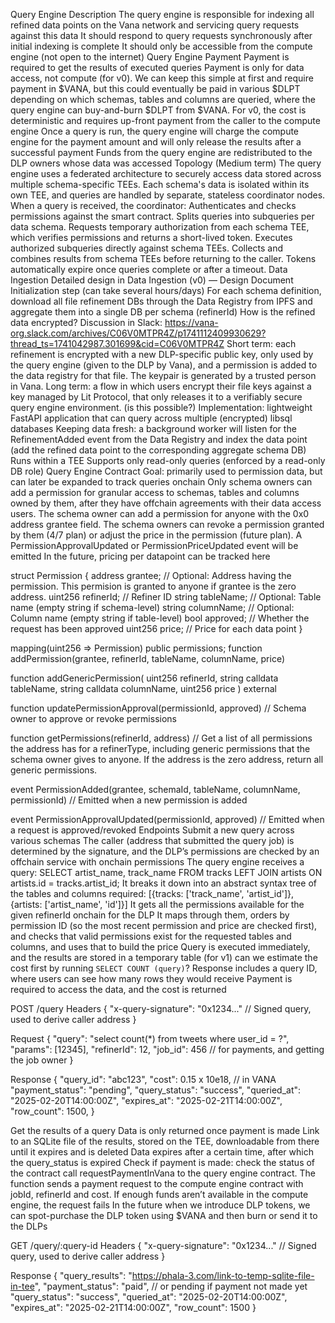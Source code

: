 Query Engine
Description
The query engine is responsible for indexing all refined data points on the Vana network and servicing query requests against this data
It should respond to query requests synchronously after initial indexing is complete
It should only be accessible from the compute engine (not open to the internet)
Query Engine Payment
Payment is required to get the results of executed queries
Payment is only for data access, not compute (for v0). We can keep this simple at first and require payment in $VANA, but this could eventually be paid in various $DLPT depending on which schemas, tables and columns are queried, where the query engine can buy-and-burn $DLPT from $VANA.
For v0, the cost is deterministic and requires up-front payment from the caller to the compute engine
Once a query is run, the query engine will charge the compute engine for the payment amount and will only release the results after a successful payment
Funds from the query engine are redistributed to the DLP owners whose data was accessed
Topology (Medium term)
The query engine uses a federated architecture to securely access data stored across multiple schema-specific TEEs. Each schema's data is isolated within its own TEE, and queries are handled by separate, stateless coordinator nodes. When a query is received, the coordinator:
Authenticates and checks permissions against the smart contract.
Splits queries into subqueries per data schema.
Requests temporary authorization from each schema TEE, which verifies permissions and returns a short-lived token.
Executes authorized subqueries directly against schema TEEs.
Collects and combines results from schema TEEs before returning to the caller.
Tokens automatically expire once queries complete or after a timeout.
Data Ingestion
Detailed design in Data Ingestion (v0) — Design Document
Initialization step (can take several hours/days)
For each schema definition, download all file refinement DBs through the Data Registry from IPFS and aggregate them into a single DB per schema (refinerId)
How is the refined data encrypted? Discussion in Slack: https://vana-org.slack.com/archives/C06V0MTPR4Z/p1741112409930629?thread_ts=1741042987.301699&cid=C06V0MTPR4Z
Short term: each refinement is encrypted with a new DLP-specific public key, only used by the query engine (given to the DLP by Vana), and a permission is added to the data registry for that file. The keypair is generated by a trusted person in Vana.
Long term: a flow in which users encrypt their file keys against a key managed by Lit Protocol, that only releases it to a verifiably secure query engine environment. (is this possible?)
Implementation: lightweight FastAPI application that can query across multiple (encrypted) libsql databases
Keeping data fresh: a background worker will listen for the RefinementAdded event from the Data Registry and index the data point (add the refined data point to the corresponding aggregate schema DB)
Runs within a TEE
Supports only read-only queries (enforced by a read-only DB role)
Query Engine Contract
Goal: primarily used to permission data, but can later be expanded to track queries onchain
Only schema owners can add a permission for granular access to schemas, tables and columns owned by them, after they have offchain agreements with their data access users. The schema owner can add a permission for anyone with the 0x0 address grantee field.
The schema owners can revoke a permission granted by them (4/7 plan) or adjust the price in the permission (future plan).
A PermissionApprovalUpdated or PermissionPriceUpdated  event will be emitted
In the future, pricing per datapoint can be tracked here

struct Permission {
address grantee; // Optional: Address having the permission. This permision is granted to anyone if grantee is the zero address. 
uint256 refinerId;  // Refiner ID
string tableName;  // Optional: Table name (empty string if schema-level)
string columnName; // Optional: Column name (empty string if table-level)
bool approved;     // Whether the request has been approved
uint256 price;     // Price for each data point
}

mapping(uint256 => Permission) public permissions;
function addPermission(grantee, refinerId, tableName, columnName, price)

function addGenericPermission(
        uint256 refinerId,
        string calldata tableName,
        string calldata columnName,
        uint256 price
    ) external

function updatePermissionApproval(permissionId, approved) // Schema owner to approve or revoke permissions

function getPermissions(refinerId, address) // Get a list of all permissions the address has for a refinerType, including generic permissions that the schema owner gives to anyone. If the address is the zero address, return all generic permissions.

event PermissionAdded(grantee, schemaId, tableName, columnName, permissionId) // Emitted when a new permission is added 

event PermissionApprovalUpdated(permissionId, approved) // Emitted when a request is approved/revoked
Endpoints
Submit a new query across various schemas
The caller (address that submitted the query job) is determined by the signature, and the DLP’s permissions are checked by an offchain service with onchain permissions
The query engine receives a query: SELECT artist_name, track_name FROM tracks LEFT JOIN artists ON artists.id = tracks.artist_id;
It breaks it down into an abstract syntax tree of the tables and columns required:
[{tracks: ['track_name', 'artist_id']}, {artists: ['artist_name', 'id']}]
It gets all the permissions available for the given refinerId onchain for the DLP
It maps through them, orders by permission ID (so the most recent permission and price are checked first), and checks that valid permissions exist for the requested tables and columns, and uses that to build the price
Query is executed immediately, and the results are stored in a temporary table
(for v1) can we estimate the cost first by running `SELECT COUNT (query)`?
Response includes a query ID, where users can see how many rows they would receive
Payment is required to access the data, and the cost is returned

POST /query
Headers
{
	"x-query-signature": "0x1234..."  // Signed query, used to derive caller address
}

Request
{
      	"query": "select count(*) from tweets where user_id = ?",
      	"params": [12345],
      	"refinerId": 12,
"job_id": 456 // for payments, and getting the job owner
}

Response
{
	"query_id": "abc123",
  	"cost": 0.15 x 10e18,  // in VANA
"payment_status": "pending",
"query_status": "success",
"queried_at": "2025-02-20T14:00:00Z",
"expires_at": "2025-02-21T14:00:00Z",
"row_count": 1500,
}

Get the results of a query
Data is only returned once payment is made
Link to an SQLite file of the results, stored on the TEE, downloadable from there until it expires and is deleted
Data expires after a certain time, after which the query_status is expired
Check if payment is made: check the status of the contract call requestPaymentInVana to the query engine contract. The function sends a payment request to the compute engine contract with jobId, refinerId and cost.
If enough funds aren’t available in the compute engine, the request fails 
In the future when we introduce DLP tokens, we can spot-purchase the DLP token using $VANA and then burn or send it to the DLPs

GET /query/:query-id
Headers
{
	"x-query-signature": "0x1234..."  // Signed query, used to derive caller address
}

Response
{
"query_results": "https://phala-3.com/link-to-temp-sqlite-file-in-tee",
"payment_status": "paid", // or pending if payment not made yet
"query_status": "success",
"queried_at": "2025-02-20T14:00:00Z",
"expires_at": "2025-02-21T14:00:00Z",
"row_count": 1500
}
